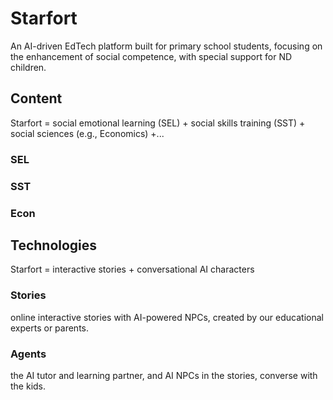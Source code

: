 # Starfort

An AI-driven EdTech platform built for primary school students, focusing on the enhancement of social competence, with special support for ND children.

## Content

Starfort = social emotional learning (SEL) + social skills training (SST) + social sciences (e.g., Economics) +...

### SEL

### SST

### Econ

## Technologies

Starfort = interactive stories + conversational AI characters

### Stories

online interactive stories with AI-powered NPCs, created by our educational experts or parents.

### Agents

the AI tutor and learning partner, and AI NPCs in the stories, converse with the kids.
